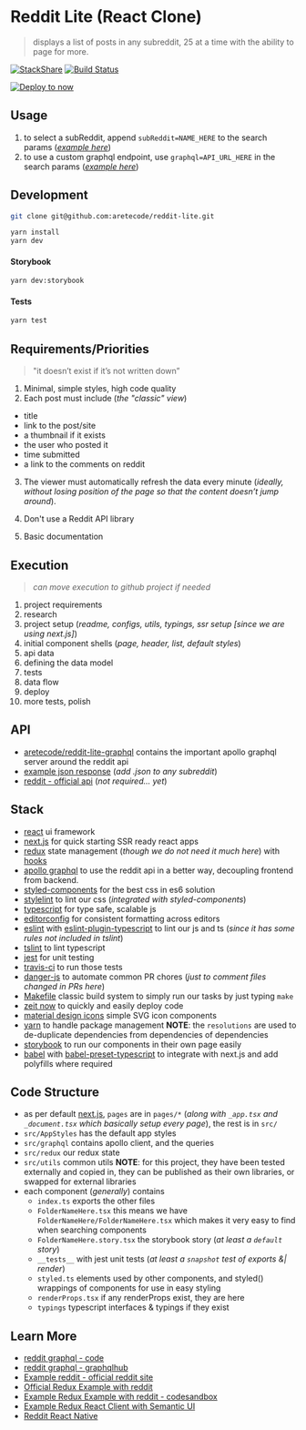 # Reddit Lite (React Clone)

> displays a list of posts in any subreddit, 25 at a time with the ability to page for more.

[![StackShare](https://img.shields.io/badge/tech-stack-0690fa.svg?style=flat)](https://stackshare.io/aretecode/reddit-lite)
[![Build Status](https://travis-ci.org/aretecode/reddit-lite.svg?branch=master)](https://travis-ci.org/aretecode/reddit-lite)

[![Deploy to now](https://deploy.now.sh/static/button.svg)](https://deploy.now.sh/?repo=https://github.com/aretecode/reddit-lite)

## Usage
1. to select a subReddit, append `subReddit=NAME_HERE` to the search params (_[example here](https://reddit-lite.aretecode.now.sh/?subReddit=canada)_)
2. to use a custom graphql endpoint, use `graphql=API_URL_HERE` in the search params (_[example here](https://reddit-lite.aretecode.now.sh/?subReddit=canada&graphql=https://reddit-lite-graphql.now.sh/graphql)_)


## Development

```bash
git clone git@github.com:aretecode/reddit-lite.git

yarn install
yarn dev
```

#### Storybook
```bash
yarn dev:storybook
```
#### Tests
```bash
yarn test
```

## Requirements/Priorities

> "it doesn’t exist if it’s not written down”

1. Minimal, simple styles, high code quality
2. Each post must include (_the "classic" view_)

- title
- link to the post/site
- a thumbnail if it exists
- the user who posted it
- time submitted
- a link to the comments on reddit

3. The viewer must automatically refresh the data every minute (_ideally, without losing position of the page so that the content doesn’t jump around_).

4. Don't use a Reddit API library
5. Basic documentation

## Execution

> _can move execution to github project if needed_

1. project requirements
2. research
3. project setup (_readme, configs, utils, typings, ssr setup [since we are using next.js]_)
4. initial component shells (_page, header, list, default styles_)
5. api data
6. defining the data model
7. tests
8. data flow
9. deploy
10. more tests, polish

## API

- [aretecode/reddit-lite-graphql](https://github.com/aretecode/reddit-graphql) contains the important apollo graphql server around the reddit api
- [example json response](https://reddit.com/r/vancouver.json) (_add .json to any subreddit_)
- [reddit - official api](https://www.reddit.com/dev/api/) (_not required... yet_)

## Stack

- [react](https://github.com/facebook/react/) ui framework
- [next.js](https://nextjs.org/) for quick starting SSR ready react apps
- [redux](https://github.com/reduxjs/redux) state management (_though we do not need it much here_) with [hooks](https://medium.freecodecamp.org/how-to-integrate-react-hooks-into-your-project-without-changing-your-redux-code-974e6f70f0b0)
- [apollo graphql](https://github.com/apollographql/apollo-client) to use the reddit api in a better way, decoupling frontend from backend.
- [styled-components](https://www.styled-components.com/) for the best css in es6 solution
- [stylelint](https://stylelint.io/user-guide/css-processors/) to lint our css (_integrated with styled-components_)
- [typescript](https://www.typescriptlang.org/) for type safe, scalable js
- [editorconfig](https://editorconfig.org/) for consistent formatting across editors
- [eslint](https://eslint.org/) with [eslint-plugin-typescript](https://github.com/typescript-eslint/typescript-eslint) to lint our js and ts (_since it has some rules not included in tslint_)
- [tslint](https://palantir.github.io/tslint/) to lint typescript
- [jest](https://jestjs.io/) for unit testing
- [travis-ci](https://travis-ci.org/) to run those tests
- [danger-js](https://danger.systems/js/) to automate common PR chores (_just to comment files changed in PRs here_)
- [Makefile](https://gist.github.com/isaacs/62a2d1825d04437c6f08) classic build system to simply run our tasks by just typing `make`
- [zeit now](https://zeit.co/now) to quickly and easily deploy code
- [material design icons](https://material.io/tools/icons/) simple SVG icon components
- [yarn](https://yarnpkg.com/en/) to handle package management **NOTE**: the `resolutions` are used to de-duplicate dependencies from dependencies of dependencies
- [storybook](https://github.com/storybooks/storybook) to run our components in their own page easily
- [babel](https://babeljs.io/) with [babel-preset-typescript](https://babeljs.io/docs/en/babel-preset-typescript) to integrate with next.js and add polyfills where required

## Code Structure

- as per default [next.js](https://github.com/zeit/next.js/), `pages` are in `pages/*` (_along with `_app.tsx` and `_document.tsx` which basically setup every page_), the rest is in `src/`
- `src/AppStyles` has the default app styles
- `src/graphql` contains apollo client, and the queries
- `src/redux` our redux state
- `src/utils` common utils **NOTE**: for this project, they have been tested externally and copied in, they can be published as their own libraries, or swapped for external libraries
- each component (_generally_) contains
  - `index.ts` exports the other files
  - `FolderNameHere.tsx` this means we have `FolderNameHere/FolderNameHere.tsx` which makes it very easy to find when searching components
  - `FolderNameHere.story.tsx` the storybook story (_at least a `default` story_)
  - `__tests__` with jest unit tests (_at least a `snapshot` test of exports &| render_)
  - `styled.ts` elements used by other components, and styled() wrappings of components for use in easy styling
  - `renderProps.tsx` if any renderProps exist, they are here
  - `typings` typescript interfaces & typings if they exist

## Learn More

- [reddit graphql - code](https://github.com/clayallsopp/graphqlhub/blob/master/graphqlhub-schemas/src/reddit.js)
- [reddit graphql - graphqlhub](<https://www.graphqlhub.com/playground?query=%7B%0A%20%09reddit%20%7B%0A%20%20%20%20user(username%3A%20%22kn0thing%22)%20%7B%0A%20%20%20%20%20%20username%0A%20%20%20%20%20%20commentKarma%0A%20%20%20%20%20%20createdISO%0A%20%20%20%20%7D%0A%20%20%20%20subreddit(name%3A%20%22movies%22)%7B%0A%20%20%20%20%20%20newListings(limit%3A%202)%20%7B%0A%20%20%20%20%20%20%20%20title%0A%20%20%20%20%20%20%20%20comments%20%7B%0A%20%20%20%20%20%20%20%20%20%20body%0A%20%20%20%20%20%20%20%20%20%20author%20%7B%20%0A%20%20%20%20%20%20%20%20%20%20%20%20username%0A%20%20%20%20%20%20%20%20%20%20%09commentKarma%0A%20%20%20%20%20%20%20%20%20%20%7D%0A%20%20%20%20%20%20%20%20%7D%0A%20%20%20%20%20%20%7D%0A%20%20%20%20%7D%0A%20%20%7D%0A%7D>)
- [Example reddit - official reddit site](https://www.reddit.com/r/vancouver/)
- [Official Redux Example with reddit](https://redux.js.org/advanced/example-reddit-api)
- [Example Redux Example with reddit - codesandbox](https://codesandbox.io/s/72j28q2k50)
- [Example Redux React Client with Semantic UI](https://github.com/iksz1/reddit-client)
- [Reddit React Native](https://codeburst.io/creating-a-reddit-reader-in-react-native-with-expo-styled-components-and-redux-saga-21e7fffba20e)
